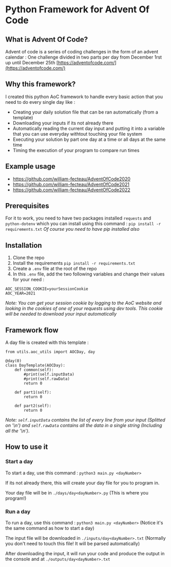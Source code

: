 # Python Framework for Advent Of Code 

## What is Advent Of Code?
Advent of code is a series of coding challenges in the form of an advent calendar : One challenge divided in two parts per day from December 1rst up until December 25th [https://adventofcode.com/](https://adventofcode.com/)

## Why this framework?
I created this python AoC framework to handle every basic action that you need to do every single day like : 

- Creating your daily solution file that can be ran automatically (from a template)
- Downloading your inputs if its not already there
- Automatically reading the current day input and putting it into a variable that you can use everyday withtout touching your file system
- Executing your solution by part one day at a time or all days at the same time
- Timing the execution of your program to compare run times

## Example usage
- https://github.com/william-fecteau/AdventOfCode2020
- https://github.com/william-fecteau/AdventOfCode2021
- https://github.com/william-fecteau/AdventOfCode2022

## Prerequisites
For it to work, you need to have two packages installed ```requests``` and ```python-dotenv``` which you can install using this command : 
```pip install -r requirements.txt```
*Of course you need to have pip installed also*

## Installation
1. Clone the repo
2. Install the requirements ```pip install -r requirements.txt```
3. Create a ```.env``` file at the root of the repo
4. In this ```.env``` file, add the two following variables and change their values for your need :
```
AOC_SESSION_COOKIE=yourSessionCookie
AOC_YEAR=2021
```
*Note: You can get your session cookie by logging to the AoC website and looking in the cookies of one of your requests using dev tools. This cookie will be needed to download your input automatically*

## Framework flow
A day file is created with this template :
```
from utils.aoc_utils import AOCDay, day

@day(0)
class DayTemplate(AOCDay):
    def common(self):
        #print(self.inputData)
        #print(self.rawData)
        return 0

    def part1(self):
        return 0
    
    def part2(self):
        return 0
```
*Note: ```self.inputData``` contains the list of every line from your input (Splitted on '\n') and ```self.rawData``` contains all the data in a single string (Including all the '\n')*.


## How to use it
### Start a day
To start a day, use this command : ```python3 main.py <dayNumber>```


If its not already there, this will create your day file for you to program in.


Your day file will be in ```./days/day<dayNumber>.py``` (This is where you program!)

### Run a day
To run a day, use this command : ```python3 main.py <dayNumber>``` (Notice it's the same command as how to start a day)


The input file will be downloaded in ```./inputs/day<dayNumber>.txt``` (Normally you don't need to touch this file! It will be parsed automatically)


After downloading the input, it will run your code and produce the output in the console and at ```./outputs/day<dayNumber>.txt```
